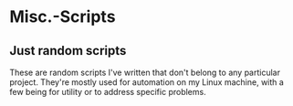 # Misc.-Scripts
## Just random scripts
These are random scripts I've written that don't belong to any particular project. They're mostly used for automation on my Linux machine, with a few being for utility or to address specific problems.
